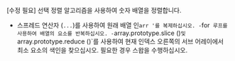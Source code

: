 [수정 필요]
선택 정렬 알고리즘을 사용하여 숫자 배열을 정렬합니다.

- 스프레드 연산자 (`...`)를 사용하여 원래 배열 인`arr '를 복제하십시오.
-`for` 루프를 사용하여 배열의 요소를 반복하십시오.
-`array.prototype.slice ()`및`array.prototype.reduce ()`를 사용하여 현재 인덱스 오른쪽의 서브 어레이에서 최소 요소의 색인을 찾으십시오. 필요한 경우 스왑을 수행하십시오.